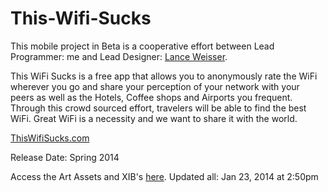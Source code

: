 This-Wifi-Sucks
===============


This mobile project in Beta is a cooperative effort between Lead Programmer: me and Lead Designer: [Lance Weisser](lanceweisser.portfoliobox.me).

This WiFi Sucks is a free app that allows you to anonymously rate the WiFi wherever you go and share your perception of your network with your peers as well as the Hotels, Coffee shops and Airports you frequent. Through this crowd sourced effort, travelers will be able to find the best WiFi. Great WiFi is a necessity and we want to share it with the world.

[ThisWifiSucks.com](thiswifisucks.com)

Release Date: Spring 2014

Access the Art Assets and XIB's [here](https://drive.google.com/folderview?id=0B6jk8rzz3GfVVG00V0NDUlYtS0E&usp=sharing). Updated all: Jan 23, 2014 at 2:50pm
